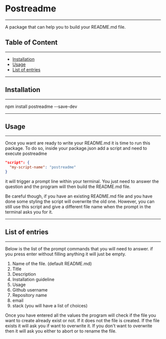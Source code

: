 # Postreadme

---

A package that can help you to build your README.md file.

## Table of Content
---

- [Installation](#Installation)
- [Usage](#Usage)
- [List of entries](#List-of-entries)


---

## Installation
---
npm install postreadme --save-dev

---

## Usage
---
Once you want are ready to write your README.md it is time to run this package.
To do so, inside your package.json add a script and need to execute postreadme
```json
"script": {
  "my-script-name": "postreadme"
}
```

it will trigger a prompt line within your terminal. You just need to answer the question and the program will then build the README.md file.

Be careful though, if you have an existing README.md file and you have done some styling the script will overwrite the old one.
However, you can still use this script and give a different file name when the prompt in the terminal asks you for it.

---

## List of entries
---

Below is the list of the prompt commands that you will need to answer. if you press enter without filling anything it will just be empty.
1. Name of the file. (default README.md)
2. Title
3. Description
4. Installation guideline
5. Usage
6. Github username
7. Repository name
8. email
9. stack (you will have a list of choices)

Once you have entered all the values the program will check if the file you want to create already exist or not. If it does not the file is created. If the file exists it will ask you if want to overwrite it. If you don't want to overwrite then it will ask you either to abort or to rename the file.
